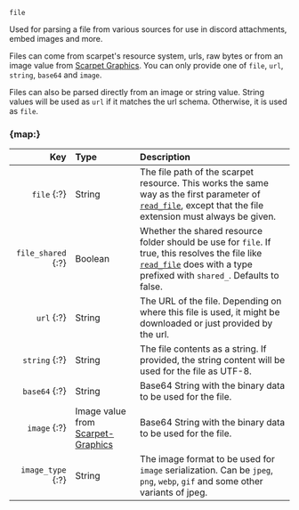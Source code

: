 `file`

Used for parsing a file from various sources for use in discord attachments, embed images and more.

Files can come from scarpet's resource system, urls, raw bytes or from an image value from [Scarpet Graphics](https://modrinth.com/mod/scarpet-graphics).
You can only provide one of `file`, `url`, `string`, `base64` and `image`.

Files can also be parsed directly from an image or string value. String values will be used as `url` if it matches the url schema. Otherwise, it is used as `file`.

### {map:}

|                Key | Type                                                                           | Description                                                                                                                                                                                                                                                                    |
|-------------------:|:-------------------------------------------------------------------------------|:-------------------------------------------------------------------------------------------------------------------------------------------------------------------------------------------------------------------------------------------------------------------------------|
|        `file` {:?} | String                                                                         | The file path of the scarpet resource. This works the same way as the first parameter of [`read_file`](https://github.com/gnembon/fabric-carpet/blob/master/docs/scarpet/Full.md#read_fileresource-type), except that the file extension must always be given.                 |
| `file_shared` {:?} | Boolean                                                                        | Whether the shared resource folder should be use for `file`. If true, this resolves the file like [`read_file`](https://github.com/gnembon/fabric-carpet/blob/master/docs/scarpet/Full.md#read_fileresource-type) does with a type prefixed with `shared_`. Defaults to false. |
|         `url` {:?} | String                                                                         | The URL of the file. Depending on where this file is used, it might be downloaded or just provided by the url.                                                                                                                                                                 |
|      `string` {:?} | String                                                                         | The file contents as a string. If provided, the string content will be used for the file as UTF-8.                                                                                                                                                                             |
|      `base64` {:?} | String                                                                         | Base64 String with the binary data to be used for the file.                                                                                                                                                                                                                    |
|       `image` {:?} | Image value from [Scarpet-Graphics](https://modrinth.com/mod/scarpet-graphics) | Base64 String with the binary data to be used for the file.                                                                                                                                                                                                                    |
|  `image_type` {:?} | String                                                                         | The image format to be used for `image` serialization. Can be `jpeg`, `png`, `webp`, `gif` and some other variants of jpeg.                                                                                                                                                    |